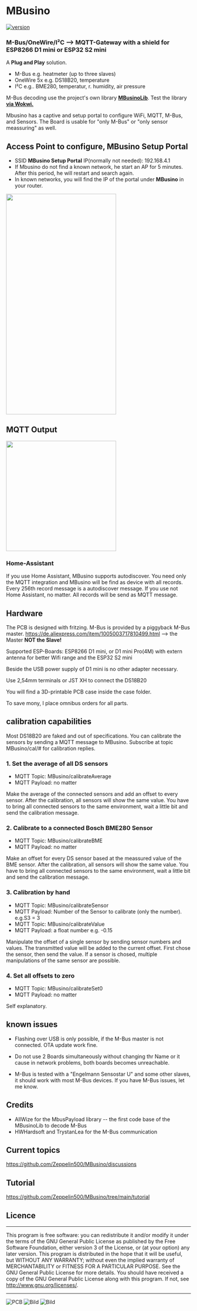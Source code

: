 # MBusino
[![version](https://img.shields.io/badge/version-0.9.8-brightgreen.svg)](CHANGELOG.md)<br/>
### M-Bus/OneWire/I²C --> MQTT-Gateway with a shield for ESP8266 D1 mini or ESP32 S2 mini
A **Plug and Play** solution.

- M-Bus e.g. heatmeter (up to three slaves)
- OneWire 5x e.g. DS18B20, temperature
- I²C e.g.. BME280, temperatur, r. humidity, air pressure

M-Bus decoding use the project's own library [**MBusinoLib**](https://github.com/Zeppelin500/MBusinoLib). Test the library [**via Wokwi.**](https://wokwi.com/projects/402235052803622913)

Mbusino has a captive and setup portal to configure WiFi, MQTT, M-Bus, and Sensors.
The Board is usable for "only M-Bus" or "only sensor meassuring" as well.  

## Access Point to configure,  MBusino Setup Portal

* SSID **MBusino Setup Portal** IP(normally not needed): 192.168.4.1
* If Mbusino do not find a known network, he start an AP for 5 minutes. After this period, he will restart and search again.
* In known networks, you will find the IP of the portal under **MBusino** in your router.

<img src="pictures/MBusino_Setup_Portal.jpg" width="300" height="600">

## MQTT Output

<img src="pictures/mqttOutput.png" width="300">

### Home-Assistant

If you use Home Assistant, MBusino supports autodiscover. You need only the MQTT integration and MBusino will be find as device with all records.
Every 256th record message is a autodiscover message. 
If you use not Home Assistant, no matter. All records will be send as MQTT message.


## Hardware
The PCB is designed with fritzing.
M-Bus is provided by a piggyback M-Bus master.
https://de.aliexpress.com/item/1005003717810499.html --> the Master **NOT the Slave!** 


Supported ESP-Boards: ESP8266 D1 mini, or D1 mini Pro(4M) with extern antenna for better Wifi range and the ESP32 S2 mini

Beside the USB power supply of D1 mini is no other adapter necessary.

Use 2,54mm terminals or JST XH to connect the DS18B20

You will find a 3D-printable PCB case inside the case folder.  

To save mony, I place omnibus orders for all parts.

## calibration capabilities 

Most DS18B20 are faked and out of specifications.
You can calibrate the sensors by sending a MQTT message to MBusino.
Subscribe at topic MBusino/cal/# for calibration replies. 

### 1. Set the average of all DS sensors
* MQTT Topic: MBusino/calibrateAverage
* MQTT Payload: no matter

Make the average of the connected sensors and add an offset to every sensor. After the calibration, all sensors will show the same value.
You have to bring all connected sensors to the same environment, wait a little bit and send the calibration message.

### 2. Calibrate to a connected Bosch BME280 Sensor
* MQTT Topic: MBusino/calibrateBME
* MQTT Payload: no matter

Make an offset for every DS sensor based at the meassured value of the BME sensor. After the calibration, all sensors will show the same value.
You have to bring all connected sensors to the same environment, wait a little bit and send the calibration message.

### 3. Calibration by hand
* MQTT Topic: MBusino/calibrateSensor
* MQTT Payload: Number of the Sensor to calibrate (only the number). e.g.S3 = 3
* MQTT Topic: MBusino/calibrateValue
* MQTT Payload: a float number e.g. -0.15

Manipulate the offset of a single sensor by sending sensor numbers and values. The transmitted value will be added to the current offset. First chose the sensor, then send the value. If a sensor is chosed, multiple manipulations of the same sensor are possible.


### 4. Set all offsets to zero
* MQTT Topic: MBusino/calibrateSet0
* MQTT Payload: no matter

Self explanatory.


## known issues
- Flashing over USB is only possible, if the M-Bus master is not connected. OTA update work fine.

- Do not use 2 Boards simultaneously without changing thr Name or it cause in network problems, both boards becomes unreachable. 

- M-Bus is tested with a "Engelmann Sensostar U" and some other slaves, it should work with most M-Bus devices. If you have M-Bus issues, let me know.


## Credits
* AllWize for the MbusPayload library -- the first code base of the MBusinoLib to decode M-Bus
* HWHardsoft and TrystanLea for the M-Bus communication

## Current topics

https://github.com/Zeppelin500/MBusino/discussions

## Tutorial

https://github.com/Zeppelin500/MBusino/tree/main/tutorial

## Licence
****************************************************
This program is free software: you can redistribute it and/or modify it under the terms of the GNU General Public License as published by
the Free Software Foundation, either version 3 of the License, or (at your option) any later version. This program is distributed in the hope that it will be useful,
but WITHOUT ANY WARRANTY; without even the implied warranty of MERCHANTABILITY or FITNESS FOR A PARTICULAR PURPOSE.  See the GNU General Public License for more details.
You should have received a copy of the GNU General Public License along with this program.  If not, see <http://www.gnu.org/licenses/>.
****************************************************
![PCB](/pictures/MBusino_V05_Leiterplatte.png)
![Bild](pictures/MBusino.jpg)
![Bild](pictures/case.jpg)

